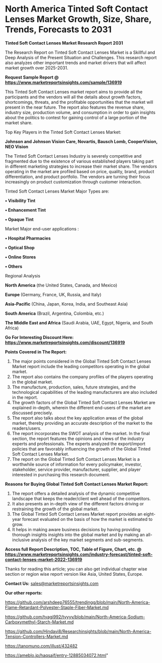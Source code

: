 # North America Tinted Soft Contact Lenses Market Growth, Size, Share, Trends, Forecasts to 2031

<strong>Tinted Soft Contact Lenses Market Research Report 2031</strong>

The Research Report on Tinted Soft Contact Lenses Market is a Skillful and Deep Analysis of the Present Situation and Challenges. This research report also analyzes other important trends and market drivers that will affect market growth over 2025-2031.

<strong>Request Sample Report @ <a href=https://www.marketreportsinsights.com/sample/136919>https://www.marketreportsinsights.com/sample/136919</a></strong>

This Tinted Soft Contact Lenses market report aims to provide all the participants and the vendors will all the details about growth factors, shortcomings, threats, and the profitable opportunities that the market will present in the near future. The report also features the revenue share, industry size, production volume, and consumption in order to gain insights about the politics to contest for gaining control of a large portion of the market share.

Top Key Players in the Tinted Soft Contact Lenses Market:

<strong>Johnson and Johnson Vision Care, Novartis, Bausch  Lomb, CooperVision, NEO Vision</strong>

The Tinted Soft Contact Lenses Industry is severely competitive and fragmented due to the existence of various established players taking part in different marketing strategies to increase their market share. The vendors operating in the market are profiled based on price, quality, brand, product differentiation, and product portfolio. The vendors are turning their focus increasingly on product customization through customer interaction.

Tinted Soft Contact Lenses Market Major Types are:

<strong>• Visibility Tint

• Enhancement Tint

• Opaque Tint</strong>

Market Major end-user applications :

<strong>• Hospital Pharmacies

• Optical Shop

• Online Stores

• Others</strong>

Regional Analysis

</u><strong><b>North America</b></strong> (the United States, Canada, and Mexico)

<strong><b>Europe </b></strong>(Germany, France, UK, Russia, and Italy)

<strong><b>Asia-Pacific</b></strong> (China, Japan, Korea, India, and Southeast Asia)

<strong><b>South America</b></strong> (Brazil, Argentina, Colombia, etc.)

<strong><b>The Middle East and Africa</b></strong> (Saudi Arabia, UAE, Egypt, Nigeria, and South Africa)

<strong>Go For Interesting Discount Here: <a href=https://www.marketreportsinsights.com/discount/136919>https://www.marketreportsinsights.com/discount/136919</a></strong>

<strong>Points Covered in The Report:</strong>
<ol>
  <li>The major points considered in the Global Tinted Soft Contact Lenses Market report include the leading competitors operating in the global market.</li>
  <li>The report also contains the company profiles of the players operating in the global market.</li>
  <li>The manufacture, production, sales, future strategies, and the technological capabilities of the leading manufacturers are also included in the report.</li>
  <li>The growth factors of the Global Tinted Soft Contact Lenses Market are explained in-depth, wherein the different end-users of the market are discussed precisely.</li>
  <li>The report also talks about the key application areas of the global market, thereby providing an accurate description of the market to the readers/users.</li>
  <li>The report incorporates the SWOT analysis of the market. In the final section, the report features the opinions and views of the industry experts and professionals. The experts analyzed the export/import policies that are favorably influencing the growth of the Global Tinted Soft Contact Lenses Market.</li>
  <li>The report on the Global Tinted Soft Contact Lenses Market is a worthwhile source of information for every policymaker, investor, stakeholder, service provider, manufacturer, supplier, and player interested in purchasing this research document.</li>
</ol>
<strong>Reasons for Buying Global Tinted Soft Contact Lenses Market Report:</strong>

<ol>
  <li>The report offers a detailed analysis of the dynamic competitive landscape that keeps the reader/client well ahead of the competitors.</li>
  <li>It also presents an in-depth view of the different factors driving or restraining the growth of the global market.</li>
  <li>The Global Tinted Soft Contact Lenses Market report provides an eight-year forecast evaluated on the basis of how the market is estimated to grow.</li>
  <li>It helps in making aware business decisions by having providing thorough insights insights into the global market and by making an all-inclusive analysis of the key market segments and sub-segments.</li>
</ol>
<strong>Access full Report Description, TOC, Table of Figure, Chart, etc. @ <a href=https://www.marketreportsinsights.com/industry-forecast/tinted-soft-contact-lenses-market-2022-136919>https://www.marketreportsinsights.com/industry-forecast/tinted-soft-contact-lenses-market-2022-136919</a></strong>


Thanks for reading this article; you can also get individual chapter wise section or region wise report version like Asia, United States, Europe.

<strong>Contact Us:</strong>
sales@marketreportsinsights.com

<strong>Our other reports:</strong>

<a href=https://github.com/arshdeep76555/trendingg/blob/main/North-America-Flame-Retardant-Polyester-Staple-Fiber-Market.md>https://github.com/arshdeep76555/trendingg/blob/main/North-America-Flame-Retardant-Polyester-Staple-Fiber-Market.md</a>

<a href=https://github.com/tyagi992/tyyyy/blob/main/North-America-Sodium-Carboxymethyl-Starch-Market.md>https://github.com/tyagi992/tyyyy/blob/main/North-America-Sodium-Carboxymethyl-Starch-Market.md</a>

<a href=https://github.com/Hindavi8/Researchinsights/blob/main/North-America-Tension-Controllers-Market.md>https://github.com/Hindavi8/Researchinsights/blob/main/North-America-Tension-Controllers-Market.md</a>

<a href=https://tanomuno.com/illust/432482>https://tanomuno.com/illust/432482</a>

<a href=https://ameblo.jp/haqsaif/entry-12885034072.html>https://ameblo.jp/haqsaif/entry-12885034072.html</a>"

